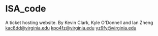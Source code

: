 # ISA_code

A ticket hosting website. By Kevin Clark, Kyle O'Donnell and Ian Zheng
kac8dd@virginia.edu
kpo4fz@virginia.edu
yz9fy@virginia.edu
